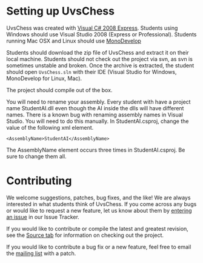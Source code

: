 # Setting up UvsChess #

UvsChess was created with [Visual C# 2008 Express](http://www.microsoft.com/express/vcsharp/). Students using Windows should use Visual Studio 2008 (Express or Professional). Students running Mac OSX and Linux should use [MonoDevelop](http://www.monodevelop.com/Download)

Students should download the zip file of UvsChess and extract it on their local machine. Students should not check out the project via svn, as svn is sometimes unstable and broken. Once the archive is extracted, the student should open `UvsChess.sln` with their IDE (Visual Studio for Windows, MonoDevelop for Linux, Mac).

The project should compile out of the box.

You will need to rename your assembly. Every student with have a project name StudentAI.dll even though the AI inside the dlls will have different names. There is a known bug with renaming assembly names in Visual Studio. You will need to do this manually. In StudentAI.csproj, change the value of the following xml element.
```
<AssemblyName>StudentAI</AssemblyName>
```
The AssemblyName element occurs three times in StudentAI.csproj. Be sure to change them all.


# Contributing #

We welcome suggestions, patches, bug fixes, and the like!  We are always interested in what students think of UvsChess. If you come across any bugs or would like to request a new feature, let us know about them by [entering an issue](http://code.google.com/p/uvschess/issues/entry) in our Issue Tracker.


If you would like to contribute or compile the latest and greatest revision, see the [Source tab](http://code.google.com/p/uvschess/source/checkout) for information on checking out the project.

If you would like to contribute a bug fix or a new feature, feel free to email the [mailing list](mailto:uvschess@googlegroups.com) with a patch.